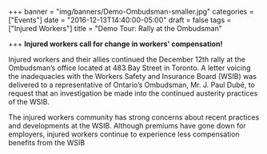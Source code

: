 +++
banner = "img/banners/Demo-Ombudsman-smaller.jpg"
categories = ["Events"]
date = "2016-12-13T14:40:00-05:00"
draft = false
tags = ["Injured Workers"]
title = "Demo Tour: Rally at the Ombudsman"

+++
**Injured workers call for change in workers' compensation!**  

Injured workers and their allies continued the December 12th rally at the Ombudsman’s office located at 483 Bay Street in Toronto. A letter voicing the inadequacies with the Workers Safety and Insurance Board (WSIB) was delivered to a representative of Ontario’s Ombudsman, Mr. J. Paul Dubé, to request that an investigation be made into the continued austerity practices of the WSIB.

The injured workers community has strong concerns about recent practices and developments at the WSIB. Although premiums have gone down for employers, injured workers continue to experience less compensation benefits from the WSIB